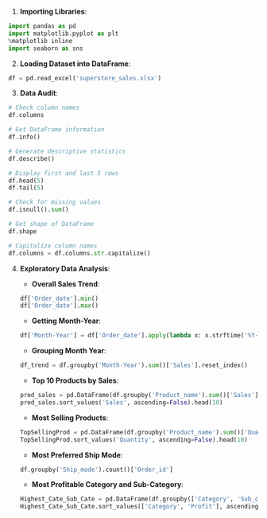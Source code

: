 
1. **Importing Libraries**:
```python
import pandas as pd
import matplotlib.pyplot as plt
%matplotlib inline
import seaborn as sns
```

2. **Loading Dataset into DataFrame**:
```python
df = pd.read_excel('superstore_sales.xlsx')
```

3. **Data Audit**:
```python
# Check column names
df.columns

# Get DataFrame information
df.info()

# Generate descriptive statistics
df.describe()

# Display first and last 5 rows
df.head(5)
df.tail(5)

# Check for missing values
df.isnull().sum()

# Get shape of DataFrame
df.shape

# Capitalize column names
df.columns = df.columns.str.capitalize()
```

4. **Exploratory Data Analysis**:
   - **Overall Sales Trend**:
   ```python
   df['Order_date'].min()
   df['Order_date'].max()
   ```

   - **Getting Month-Year**:
   ```python
   df['Month-Year'] = df['Order_date'].apply(lambda x: x.strftime('%Y-%m'))
   ```

   - **Grouping Month Year**:
   ```python
   df_trend = df.groupby('Month-Year').sum()['Sales'].reset_index()
   ```

   - **Top 10 Products by Sales**:
   ```python
   prod_sales = pd.DataFrame(df.groupby('Product_name').sum()['Sales'])
   prod_sales.sort_values('Sales', ascending=False).head(10)
   ```

   - **Most Selling Products**:
   ```python
   TopSellingProd = pd.DataFrame(df.groupby('Product_name').sum()['Quantity'])
   TopSellingProd.sort_values('Quantity', ascending=False).head(10)
   ```

   - **Most Preferred Ship Mode**:
   ```python
   df.groupby('Ship_mode').count()['Order_id']
   ```

   - **Most Profitable Category and Sub-Category**:
   ```python
   Highest_Cate_Sub_Cate = pd.DataFrame(df.groupby(['Category', 'Sub_category']).sum()['Profit'])
   Highest_Cate_Sub_Cate.sort_values(['Category', 'Profit'], ascending=False)
   ```

